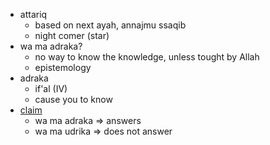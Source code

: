 - attariq
    - based on next ayah, annajmu ssaqib
    - night comer (star)
- wa ma adraka?
    - no way to know the knowledge, unless tought by Allah
    - epistemology
- adraka
    - if'al (IV)
    - cause you to know
- [claim](https://youtu.be/vj7HhfX29XQ?t=59)
    - wa ma adraka => answers
    - wa ma udrika => does not answer